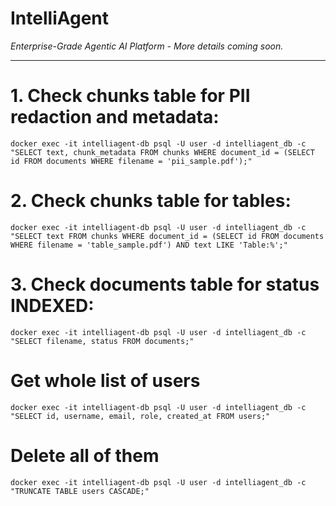 # IntelliAgent

_Enterprise-Grade Agentic AI Platform - More details coming soon._

---



# 1. Check chunks table for PII redaction and metadata:

`docker exec -it intelliagent-db psql -U user -d intelliagent_db -c "SELECT text, chunk_metadata FROM chunks WHERE document_id = (SELECT id FROM documents WHERE filename = 'pii_sample.pdf');"`

# 2. Check chunks table for tables:

`docker exec -it intelliagent-db psql -U user -d intelliagent_db -c "SELECT text FROM chunks WHERE document_id = (SELECT id FROM documents WHERE filename = 'table_sample.pdf') AND text LIKE 'Table:%';"`

# 3. Check documents table for status INDEXED:

`docker exec -it intelliagent-db psql -U user -d intelliagent_db -c "SELECT filename, status FROM documents;"`


# Get whole list of users
`docker exec -it intelliagent-db psql -U user -d intelliagent_db -c "SELECT id, username, email, role, created_at FROM users;"`
# Delete all of them
`docker exec -it intelliagent-db psql -U user -d intelliagent_db -c "TRUNCATE TABLE users CASCADE;"`
